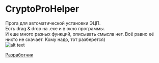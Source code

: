 # CryptoProHelper
 Прога для автоматической установки ЭЦП.  
 Есть drag & drop на .exe и в окно программы.  
 И еще много разных функций, описывать смысла нет. Всё равно её никто не скачает. Кому надо, тот разберется)    
 ![alt text](https://github.com/pa4H/CryptoProHelper/prog.png)
 
[Разработчик](https://vk.com/pa4h1337)

